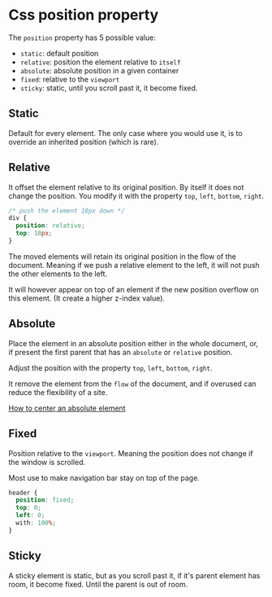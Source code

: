 # Css position property

The `position` property has 5 possible value:

- `static`: default position
- `relative`: position the element relative to `itself`
- `absolute`: absolute position in a given container
- `fixed`: relative to the `viewport`
- `sticky`: static, until you scroll past it, it become fixed.

## Static

Default for every element. The only case where you would use it, is to
override an inherited position (which is rare).

## Relative

It offset the element relative to its original position. By itself it does not
change the position. You modify it with the property `top`, `left`, `bottom`, `right`.

```css
/* push the element 10px down */
div {
  position: relative;
  top: 10px;
}
```

The moved elements will retain its original position in the flow of the 
document. Meaning if we push a relative element to the left, it will not 
push the other elements to the left.

It will however appear on top of an element if the new position overflow on 
this element. (It create a higher z-index value).

## Absolute

Place the element in an absolute position either in the whole document, or,
if present the first parent that has an `absolute` or `relative` position.

Adjust the position with the property `top`, `left`, `bottom`, `right`.

It remove the element from the `flow` of the document, and if overused can
reduce the flexibility of a site.

[How to center an absolute element](css_center_absolute_element.md)

## Fixed

Position relative to the `viewport`. Meaning the position does not change if
the window is scrolled.

Most use to make navigation bar stay on top of the page.

 ```css
 header {
   position: fixed;
   top: 0;
   left: 0;
   with: 100%;
 }
 ```
 
 ## Sticky
 
 A sticky element is static, but as you scroll past it, if it's parent element
 has room, it become fixed. Until the parent is out of room.
